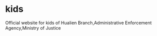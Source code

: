 # kids
Official website for kids of Hualien Branch,Administrative Enforcement Agency,Ministry of Justice
